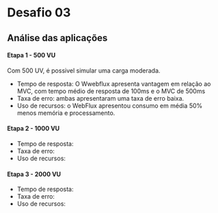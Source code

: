 # Desafio 03
## Análise das aplicações
#### Etapa 1 - 500 VU
Com 500 UV, é possivel simular uma carga moderada.
- Tempo de resposta: O Wwebflux apresenta vantagem em relação ao MVC, com tempo médio de resposta de 100ms e o MVC de 500ms
- Taxa de erro: ambas apresentaram uma taxa de erro baixa.
- Uso de recursos: o WebFlux apresentou consumo em média 50% menos memória e processamento.

#### Etapa 2 - 1000 VU
- Tempo de resposta:
- Taxa de erro:
- Uso de recursos:
#### Etapa 3 - 2000 VU
- Tempo de resposta:
- Taxa de erro:
- Uso de recursos:
